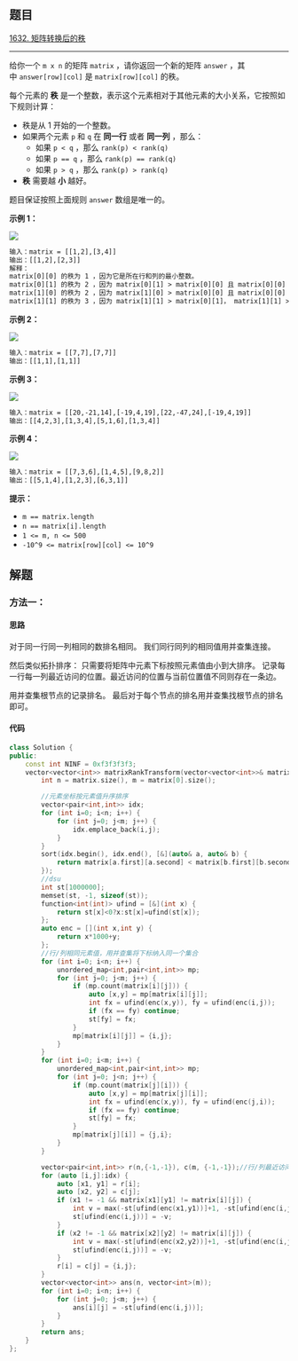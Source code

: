 ## 题目

[1632. 矩阵转换后的秩](https://leetcode.cn/problems/rank-transform-of-a-matrix/)

---

给你一个 `m x n` 的矩阵 `matrix` ，请你返回一个新的矩阵 `answer` ，其中 `answer[row][col]` 是 `matrix[row][col]` 的秩。

每个元素的 **秩** 是一个整数，表示这个元素相对于其他元素的大小关系，它按照如下规则计算：

-   秩是从 1 开始的一个整数。
-   如果两个元素 `p` 和 `q` 在 **同一行** 或者 **同一列** ，那么：
    -   如果 `p < q` ，那么 `rank(p) < rank(q)`
    -   如果 `p == q` ，那么 `rank(p) == rank(q)`
    -   如果 `p > q` ，那么 `rank(p) > rank(q)`
-   **秩** 需要越 **小** 越好。

题目保证按照上面规则 `answer` 数组是唯一的。

  

**示例 1：**

![](https://assets.leetcode-cn.com/aliyun-lc-upload/uploads/2020/10/25/rank1.jpg)
```txt
输入：matrix = [[1,2],[3,4]]
输出：[[1,2],[2,3]]
解释：
matrix[0][0] 的秩为 1 ，因为它是所在行和列的最小整数。
matrix[0][1] 的秩为 2 ，因为 matrix[0][1] > matrix[0][0] 且 matrix[0][0] 的秩为 1 。
matrix[1][0] 的秩为 2 ，因为 matrix[1][0] > matrix[0][0] 且 matrix[0][0] 的秩为 1 。
matrix[1][1] 的秩为 3 ，因为 matrix[1][1] > matrix[0][1]， matrix[1][1] > matrix[1][0] 且 matrix[0][1] 和 matrix[1][0] 的秩都为 2 。
```

**示例 2：**

![](https://assets.leetcode-cn.com/aliyun-lc-upload/uploads/2020/10/25/rank2.jpg)
```txt
输入：matrix = [[7,7],[7,7]]
输出：[[1,1],[1,1]]
```

**示例 3：**

![](https://assets.leetcode-cn.com/aliyun-lc-upload/uploads/2020/10/25/rank3.jpg)
```txt
输入：matrix = [[20,-21,14],[-19,4,19],[22,-47,24],[-19,4,19]]
输出：[[4,2,3],[1,3,4],[5,1,6],[1,3,4]]
```

**示例 4：**

![](https://assets.leetcode-cn.com/aliyun-lc-upload/uploads/2020/10/25/rank4.jpg)
```txt
输入：matrix = [[7,3,6],[1,4,5],[9,8,2]]
输出：[[5,1,4],[1,2,3],[6,3,1]]
```
  

**提示：**

-   `m == matrix.length`
-   `n == matrix[i].length`
-   `1 <= m, n <= 500`
-   `-10^9 <= matrix[row][col] <= 10^9`

  

## 解题

### 方法一：

#### 思路

对于同一行同一列相同的数排名相同。
我们同行同列的相同值用并查集连接。

然后类似拓扑排序：
只需要将矩阵中元素下标按照元素值由小到大排序。
记录每一行每一列最近访问的位置。最近访问的位置与当前位置值不同则存在一条边。

用并查集根节点的记录排名。
最后对于每个节点的排名用并查集找根节点的排名即可。

#### 代码

```cpp
class Solution {
public:
    const int NINF = 0xf3f3f3f3;
    vector<vector<int>> matrixRankTransform(vector<vector<int>>& matrix) {
        int n = matrix.size(), m = matrix[0].size();

        //元素坐标按元素值升序排序
        vector<pair<int,int>> idx;
        for (int i=0; i<n; i++) {
            for (int j=0; j<m; j++) {
                idx.emplace_back(i,j);
            }
        }
        sort(idx.begin(), idx.end(), [&](auto& a, auto& b) {
            return matrix[a.first][a.second] < matrix[b.first][b.second];
        });
        //dsu 
        int st[1000000];
        memset(st, -1, sizeof(st));
        function<int(int)> ufind = [&](int x) {
            return st[x]<0?x:st[x]=ufind(st[x]);
        };
        auto enc = [](int x,int y) {
            return x*1000+y;
        };
        //行/列相同元素值，用并查集将下标纳入同一个集合
        for (int i=0; i<n; i++) {
            unordered_map<int,pair<int,int>> mp;
            for (int j=0; j<m; j++) {
                if (mp.count(matrix[i][j])) {
                    auto [x,y] = mp[matrix[i][j]];
                    int fx = ufind(enc(x,y)), fy = ufind(enc(i,j));
                    if (fx == fy) continue;
                    st[fy] = fx;
                }
                mp[matrix[i][j]] = {i,j};
            }
        }
        for (int i=0; i<m; i++) {
            unordered_map<int,pair<int,int>> mp;
            for (int j=0; j<n; j++) {
                if (mp.count(matrix[j][i])) {
                    auto [x,y] = mp[matrix[j][i]];
                    int fx = ufind(enc(x,y)), fy = ufind(enc(j,i));
                    if (fx == fy) continue;
                    st[fy] = fx;
                }
                mp[matrix[j][i]] = {j,i};
            }
        }

        vector<pair<int,int>> r(n,{-1,-1}), c(m, {-1,-1});//行/列最近访问元素
        for (auto [i,j]:idx) {
            auto [x1, y1] = r[i];
            auto [x2, y2] = c[j];
            if (x1 != -1 && matrix[x1][y1] != matrix[i][j]) {
                int v = max(-st[ufind(enc(x1,y1))]+1, -st[ufind(enc(i,j))]);
                st[ufind(enc(i,j))] = -v;
            }
            if (x2 != -1 && matrix[x2][y2] != matrix[i][j]) {
                int v = max(-st[ufind(enc(x2,y2))]+1, -st[ufind(enc(i,j))]);
                st[ufind(enc(i,j))] = -v;
            }
            r[i] = c[j] = {i,j};
        }
        vector<vector<int>> ans(n, vector<int>(m));
        for (int i=0; i<n; i++) {
            for (int j=0; j<m; j++) {
                ans[i][j] = -st[ufind(enc(i,j))];
            }
        }
        return ans;
    }
};
```
